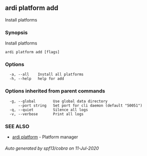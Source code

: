 ## ardi platform add

Install platforms

### Synopsis


Install platforms

```
ardi platform add [flags]
```

### Options

```
  -a, --all    Install all platforms
  -h, --help   help for add
```

### Options inherited from parent commands

```
  -g, --global        Use global data directory
      --port string   Set port for cli daemon (default "50051")
  -q, --quiet         Silence all logs
  -v, --verbose       Print all logs
```

### SEE ALSO

* [ardi platform](ardi_platform.md)	 - Platform manager

###### Auto generated by spf13/cobra on 11-Jul-2020
